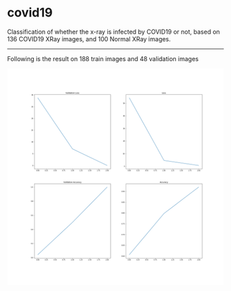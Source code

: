 # covid19
Classification of whether the x-ray is infected by COVID19 or not, based on 136 COVID19 XRay images, and 100 Normal XRay images.

---

Following is the result on 188 train images and 48 validation images

![PLt.png](Plt.png)
